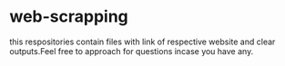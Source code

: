 # web-scrapping
this respositories contain files with link of respective website and clear outputs.Feel free to approach for questions incase  you have any.
